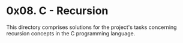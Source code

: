# 0x08. C - Recursion
This directory comprises solutions for the project's tasks concerning recursion concepts in the C programming language.
